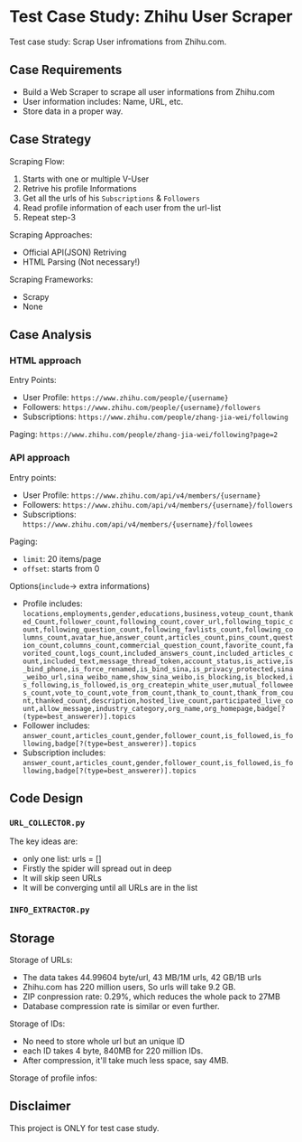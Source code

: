 # Test Case Study: Zhihu User Scraper

Test case study:
Scrap User infromations from Zhihu.com.


## Case Requirements

- Build a Web Scraper to scrape all user informations from Zhihu.com
- User information includes: Name, URL, etc.
- Store data in a proper way.



## Case Strategy

Scraping Flow:
1. Starts with one or multiple V-User
2. Retrive his profile Informations
3. Get all the urls of his `Subscriptions` & `Followers`
4. Read profile information of each user from the url-list
5. Repeat step-3


Scraping Approaches:
- Official API(JSON) Retriving
- HTML Parsing (Not necessary!)

Scraping Frameworks:
- Scrapy
- None


## Case Analysis

### HTML approach

Entry Points:
- User Profile: `https://www.zhihu.com/people/{username}`
- Followers: `https://www.zhihu.com/people/{username}/followers`
- Subscriptions: `https://www.zhihu.com/people/zhang-jia-wei/following`

Paging: `https://www.zhihu.com/people/zhang-jia-wei/following?page=2`



### API approach

Entry points:
- User Profile: `https://www.zhihu.com/api/v4/members/{username}`
- Followers: `https://www.zhihu.com/api/v4/members/{username}/followers`
- Subscriptions: `https://www.zhihu.com/api/v4/members/{username}/followees`


Paging:
- `limit`: 20 items/page
- `offset`: starts from 0

Options(`include`-> extra informations)
- Profile includes: `locations,employments,gender,educations,business,voteup_count,thanked_Count,follower_count,following_count,cover_url,following_topic_count,following_question_count,following_favlists_count,following_columns_count,avatar_hue,answer_count,articles_count,pins_count,question_count,columns_count,commercial_question_count,favorite_count,favorited_count,logs_count,included_answers_count,included_articles_count,included_text,message_thread_token,account_status,is_active,is_bind_phone,is_force_renamed,is_bind_sina,is_privacy_protected,sina_weibo_url,sina_weibo_name,show_sina_weibo,is_blocking,is_blocked,is_following,is_followed,is_org_createpin_white_user,mutual_followees_count,vote_to_count,vote_from_count,thank_to_count,thank_from_count,thanked_count,description,hosted_live_count,participated_live_count,allow_message,industry_category,org_name,org_homepage,badge[?(type=best_answerer)].topics`
- Follower includes: `answer_count,articles_count,gender,follower_count,is_followed,is_following,badge[?(type=best_answerer)].topics`
- Subscription includes: `answer_count,articles_count,gender,follower_count,is_followed,is_following,badge[?(type=best_answerer)].topics`





## Code Design

### `URL_COLLECTOR.py`

The key ideas are:
- only one list: urls = []
- Firstly the spider will spread out in deep
- It will skip seen URLs
- It will be converging until all URLs are in the list


### `INFO_EXTRACTOR.py`


## Storage

Storage of URLs:
- The data takes 44.99604 byte/url, 43 MB/1M urls, 42 GB/1B urls
- Zhihu.com has 220 million users, So urls will take 9.2 GB.
- ZIP conpression rate: 0.29%, which reduces the whole pack to 27MB
- Database compression rate is similar or even further.

Storage of IDs:
- No need to store whole url but an unique ID
- each ID takes 4 byte, 840MB for 220 million IDs.
- After compression, it'll take much less space, say 4MB.


Storage of profile infos:


## Disclaimer

This project is ONLY for test case study.


